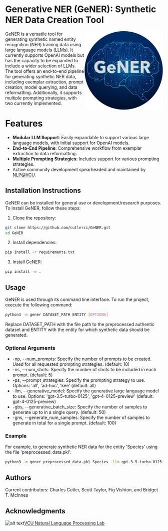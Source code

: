 # Generative NER (GeNER): Synthetic NER Data Creation Tool

<img src="gener_logo.jpg" alt="GeNER Logo" align="right" width="250" height="250">

GeNER is a versatile tool for generating synthetic named entity recognition (NER) training data using large language models (LLMs). It currently supports OpenAI models but has the capacity to be expanded to include a wider selection of LLMs. The tool offers an end-to-end pipeline for generating synthetic NER data, including exemplar extraction, prompt creation, model querying, and data reformatting. Additionally, it supports multiple prompting strategies, with two currently implemented.

# Features
- **Modular LLM Support**: Easily expandable to support various large language models, with initial support for OpenAI models.
- **End-to-End Pipeline**: Comprehensive workflow from exemplar extraction to data reformatting.
- **Multiple Prompting Strategies**: Includes support for various prompting strategies.
- Active community development spearheaded and maintained by [NLP@VCU](https://nlp.cs.vcu.edu/).

## Installation Instructions
GeNER can be installed for general use or development/research purposes. To install GeNER, follow these steps:

1. Clone the repository:
```bash
git clone https://github.com/cutlerci/GeNER.git
cd GeNER
```
2. Install dependencies:
```bash
pip install -r requirements.txt
```
3. Install GeNER:
```bash
pip install -e .
```

## Usage
GeNER is used through its command line interface. To run the project, execute the following command:
```bash
python3 -m gener DATASET_PATH ENTITY [OPTIONS]
```
Replace DATASET_PATH with the file path to the preprocessed authentic dataset and ENTITY with the entity for which synthetic data should be generated.

### Optional Arguments
* -np, --num_prompts: Specify the number of prompts to be created. Used for all requested prompting strategies. (default: 10)
* -ns, --num_shots: Specify the number of shots to be included in each prompt. (default: 5)
* -ps, --prompt_strategies: Specify the prompting strategy to use. Options: 'all', 'ad-hoc', 'kee' (default: all)
* -llm, --generative_model: Specify the generative large language model to use. Options: 'gpt-3.5-turbo-0125', 'gpt-4-0125-preview' (default: gpt-4-0125-preview)
* -gbs, --generative_batch_size: Specify the number of samples to generate up to in a single query. (default: 50)
* -gns, --generate_num_samples: Specify the number of samples to generate in total for a single prompt. (default: 100)

### Example
For example, to generate synthetic NER data for the entity 'Species' using the file 'preprocessed_data.pkl':

```bash
python3 -m gener preprocessed_data.pkl Species -llm gpt-3.5-turbo-0125 -np 2 -gbs 5 -gns 10
```

## Authors
Current contributors: Charles Cutler, Scott Taylor, Fig Vishton, and Bridget T. McInnes

## Acknowledgments
![alt text](https://nlp.cs.vcu.edu/images/vcu_head_logo "VCU")[VCU Natural Language Processing Lab](https://nlp.cs.vcu.edu/) 

